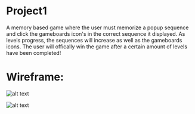 # Project1

A memory based game where the user must memorize a popup sequence and click the gameboards icon's in the correct sequence it displayed. As levels progress, the sequences will increase as well as the gameboards icons. The user will offically win the game after a certain amount of levels have been completed!

# Wireframe:

![alt text](https://lh3.googleusercontent.com/JDFOa76VAqodopEtwR2JpBsOK39yZcYz4cCTkdSxU1ek1TkWj7WuSewzcCTTrX4dbilYkf-alo41cev4DA9gkmKcmDEEDDoGxKbilc4YZg2hd0DQR92xF6-iRpjVyEKbrkkGa68evRqTq1rToZ-Nbh9tQ-tiQERiQOlfTXC2nU_OFgcv0GCQqTicOiyKH9l3mlV0n2g3MbwXxzWUmm0cMZH8dOZBXhNUlMiy73WhktmLgkJ_dh29Ef0OvoBndtg4RRex7CrMoTnZ0C9QD3-0UouU_U-pxiDoCnD0d3UO626GPctUC99O6X7yguvJ7YSDCd5POBSWfoe-oWKQH9FJarb64rB1vsOFXdzPCofd30HFGf2KZw6tAcoPy5_TXgXKrGEGHplDX2wuU7CVYl1Yeexw_afhWx3zKfoHOAY5kuQTPwJ7IuTvT8jBH9F1IFeXq1DIAgw07aoiBxNsLnCaY17wcdWrEGx6yArD-4vwN4lArYZzuLLDQRhSG83kf1ozBQW822d-V8GWVJ90W6ApzMJywXpVVCoSfByetxDrJ_yQpmjaK5_dps9c13uSX_ga_awZb7tpasqR1Rl6QZH4giChWNUFGaVIkDLwl4-0_05gS_pbEfn-hLp75xxYYZ5HfONUZhMT-3tB8rmjjIA7b_r5i-Z7DQlYAfz4AHtCHu8TmFuMl72Ms4UaxX9I=w1414-h1078-no?authuser=0)


![alt text](https://lh3.googleusercontent.com/hYQ0ikJC_Juil-RJzr51c7_OrSIQGxKOINzSwlFQ1wz7p6XbaEfXc2E6_-WyKlsW4UbB3nV450Ly3dRF7EyWzDItAQpPDYtYghDkLREDe4KoUh1hvWCjIG5zXVH8KgE1J1LLLZiCHEtTrsrYbBfFj7UduSWHG79WurIOY4mA79UnJuEYPgbwzZMekdgtrc4_nv488bZVblNkVlL-W4JX0DRtUtkfk2j80tCu_E4wQ0yncN2F5Q11W7Sm3klM9INSBnTffHgZUMhI2vxn6ASlGnIB-ng6Yppr3eWUToolJ56NKgULoWRahy1UvjRUN93fP91bH201K6Tq67J2MhqYo2n_JuwopL3jQ9GYuxmIPG0URNHV6jP0gp9QK1PEoqAnOQn_9ORwNqLePgNbcRyq1AJuMo6oJcXJN3j4yRWDUhmWbuwjhDSF08lXgUDHewRtNsFvK3yBwSWATyJ7mt8-_3iIpNiVs_p_yTuDT78L7X_oWENe-T0k1MrFLbrfAJGekMeVUrcpNhKus_SJ4daFBNqJExZpcc4NcDOy5NUNbLLUsa6kVwxyWviu8_r47RDpQdDPWTB4qi9xe7f9qXLpbBRpyNvMQs_ULZcNQfy1qiQIjti2Q20o1CRiW4vkdcfUVS5rklip5rnobDopHQbwYJCmjFnHLA2DCyP14I7cgpkcK3fG7ZcmQZeyIEXN=w1458-h1098-no?authuser=0)
